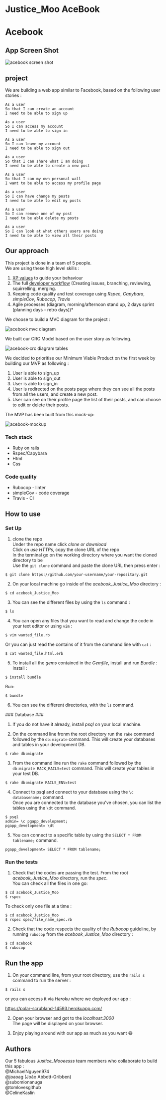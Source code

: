 # Justice_Moo AceBook #

# Acebook #

## App Screen Shot ##

![acebook screen shot](https://user-images.githubusercontent.com/43742795/52537899-cf090d80-2d63-11e9-8598-740355ac42e4.png)

## project ##

We are building a web app similar to Facebook, based on the following user stories :

```
As a user
So that I can create an account
I need to be able to sign up
```
```
As a user
So I can access my account
I need to be able to sign in
```
```
As a user
So I can leave my account
I need to be able to sign out
```
```
As a user
So that I can share what I am doing
I need to be able to create a new post
```
```
As a user
So that I can my own personal wall
I want to be able to access my profile page
```
```
As a user
So I can have change my posts
I need to be able to edit my posts
```
```
As a user
So I can remove one of my post
I need to be able delete my posts
```
```
As a user
So I can look at what others users are doing
I need to be able to view all their posts
```
## Our approach ##

This project is done in a team of 5 people.<br/>
We are using these high level skills :<br/>
1. [XP values](#xp-values) to guide your behaviour<br/>
2. The full [developer workflow](#development-workflow) (Creating issues, branching, reviewing, squirrelling, merging.<br/>
3. Keeping code quality and test coverage using *Rspec*, *Capybara*, *simpleCov*, *Rubocop*, *Travis* <br/>
4. Agile processes (diagram, morning/afternoon stand up, 2 days sprint (planning days - retro days))*

We choose to build a MVC diagram for the project :

![acebook mvc diagram](https://user-images.githubusercontent.com/43742795/52224655-712a8080-28a0-11e9-9a0c-0f83bbd11477.png)


We built our CRC Model based on the user story as following.<br/>

![acebook-crc diagram tables](https://user-images.githubusercontent.com/43742795/52222701-0a0acd00-289c-11e9-967f-ae23f657de9b.png)

We decided to prioritise our Minimum Viable Product on the first week by building our MVP as following :<br/>

1. User is able to sign_up
2. User is able to sign_out
3. User is able to sign_in
4. User is redirected on the posts page where they can see all the posts from all the users, and create a new post.
5. User can see on their profile page the list of their posts, and can choose to edit or delete their posts.<br/>

The MVP has been built from this mock-up:

![acebook-mockup](https://user-images.githubusercontent.com/43742795/52222653-ea73a480-289b-11e9-9f3a-b8ec15b4699a.png)

### Tech stack ###

* Ruby on rails
* Rspec/Capybara
* Html
* Css

### Code quality ###

* Rubocop - linter
* simpleCov - code coverage
* Travis - CI

## How to use ##

### Set Up ###

1. clone the repo<br/>
Under the repo name click *clone or download*<br/>
Click on *use HTTPs*, copy the clone URL of the repo<br/>
In the terminal go on the working directory where you want the cloned directory to be<br/>
Use the `git clone` command and paste the clone URL then press enter :

```shell
$ git clone https://github.com/your-username/your-repositary.git
```

2. On your local machine go inside of the *acebook_Justice_Moo* directory :

```shell
$ cd acebook_Justice_Moo
```
3. You can see the different files by using the `ls` command :<br/>

```shell
$ ls
```

4. You can open any files that you want to read and change the code in your text editor or using `vim` :

```shell
$ vim wanted_file.rb
```
Or you can just read the contains of it from the command line with `cat` :

```shell
$ cat wanted_file.html.erb
```
5. To install all the *gems* contained in the *Gemfile*, install and run *Bundle* :
Install :

```shell
$ install bundle
```
Run:

```shell
$ bundle
```
6. You can see the different directories, with the `ls` command.

### Database ###

1. If you do not have it already, install *psql* on your local machine.

2. On the command line fronm the root directory run the `rake` command followed by the `db:migrate` command. This will create your databases and tables in your development DB.<br/>

```shell
$ rake db:migrate
```

3. From the command line run the `rake` command followed by the `db:migrate RACK_RAILS=test` command. This will create your tables in your test DB.<br/>

```shell
$ rake db:migrate RAILS_ENV=test
```

4. Connect to psql and connect to your database using the `\c databasename;` command.<br/>
Once you are connected to the database you've chosen, you can list the tables using the `\dt` command.<br/>

```shell
$ psql
admin= \c pgapp_development;
pgapp_development= \dt
```
5. You can connect to a specific table by using the `SELECT * FROM tablename;` command.<br/>

```shell
pgapp_development= SELECT * FROM tablename;
```
### Run the tests ###

1. Check that the codes are passing the test. From the root *acebook_Justice_Moo* directory, run the *spec*.<br/>
You can check all the files in one go:

```shell
$ cd acebook_Justice_Moo
$ rspec
```
To check only one file at a time :

```shell
$ cd acebook_Justice_Moo
$ rspec spec/file_name_spec.rb
```

2. Check that the code respects the quality of the *Rubocop* guideline, by running `rubocop` from the *acebook_Justice_Moo* directory :

```shell
$ cd acebook
$ rubocop
```

## Run the app ##

1. On your command line, from your root directory, use the `rails s` command to run the server :

```shell
$ rails s
```

or you can access it via *Heroku* where we deployed our app :

https://polar-scrubland-14593.herokuapp.com/

2. Open your browser and got to the *localhost:3000* <br/>
The page will be displayed on your browser.

3. Enjoy playing around with our app as much as you want :smile:


## Authors ##

Our 5 fabulous *Justice_Mooeesss* team members who collaborate to build this app :<br/>
@MichaelNguyen974 <br/>
@joaoag (João Abbott-Gribben)<br/>
@subomionanuga<br/>
@tomlovesgithub<br/>
@CelineKaslin
